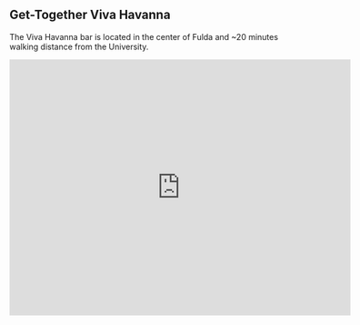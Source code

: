 
## Get-Together Viva Havanna

The Viva Havanna bar is located in the center of Fulda and ~20 minutes walking distance from the University.

<iframe src="https://www.google.com/maps/embed?pb=!1m28!1m12!1m3!1d8000.839526119645!2d9.679384326002724!3d50.55824903981154!2m3!1f0!2f0!3f0!3m2!1i1024!2i768!4f13.1!4m13!3e2!4m5!1s0x47a33686ceb632ef%3A0x4e179a029fba2abe!2sHochschule+Fulda%2C+Leipziger+Str.+123%2C+36037+Fulda%2C+Germany!3m2!1d50.564798599999996!2d9.685041499999999!4m5!1s0x47a3369df9278c87%3A0x67a684be3e70d50f!2sViva+Havanna%2C+Bonifatiusplatz%2C+Fulda!3m2!1d50.553323999999996!2d9.6746207!5e0!3m2!1sen!2sde!4v1441304596869" width="600" height="450" frameborder="0" style="border:0" allowfullscreen></iframe>
